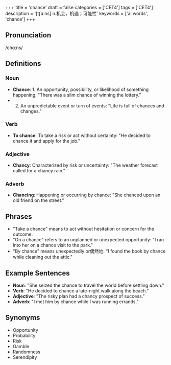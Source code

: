 +++
title = 'chance'
draft = false
categories = ['CET4']
tags = ['CET4']
description = '[t∫ɑːns] n.机会，机遇；可能性'
keywords = ['ai words', 'chance']
+++

## Pronunciation
/chɑːns/

## Definitions
### Noun
- **Chance**: 1. An opportunity, possibility, or likelihood of something happening: "There was a slim chance of winning the lottery."
- 2. An unpredictable event or turn of events: "Life is full of chances and changes."

### Verb
- **To chance**: To take a risk or act without certainty: "He decided to chance it and apply for the job."

### Adjective
- **Chancy**: Characterized by risk or uncertainty: "The weather forecast called for a chancy rain."

### Adverb
- **Chancing**: Happening or occurring by chance: "She chanced upon an old friend on the street."

## Phrases
- "Take a chance" means to act without hesitation or concern for the outcome.
- "On a chance" refers to an unplanned or unexpected opportunity: "I ran into her on a chance visit to the park."
- "By chance" means unexpectedly or偶然地: "I found the book by chance while cleaning out the attic."

## Example Sentences
- **Noun**: "She seized the chance to travel the world before settling down."
- **Verb**: "He decided to chance a late-night walk along the beach."
- **Adjective**: "The risky plan had a chancy prospect of success."
- **Adverb**: "I met him by chance while I was running errands."

## Synonyms
- Opportunity
- Probability
- Risk
- Gamble
- Randomness
- Serendipity
